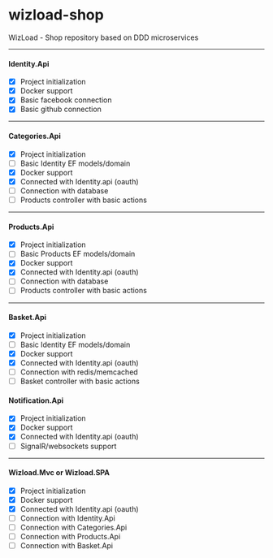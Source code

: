 # wizload-shop
WizLoad - Shop repository based on DDD microservices

---

#### Identity.Api

- [x] Project initialization
- [x] Docker support
- [x] Basic facebook connection
- [x] Basic github connection

---

#### Categories.Api

- [x] Project initialization
- [ ] Basic Identity EF models/domain
- [x] Docker support
- [x] Connected with Identity.api (oauth)
- [ ] Connection with database
- [ ] Products controller with basic actions

---

#### Products.Api
- [x] Project initialization
- [ ] Basic Products EF models/domain
- [x] Docker support
- [x] Connected with Identity.api (oauth)
- [ ] Connection with database
- [ ] Products controller with basic actions

---

#### Basket.Api
- [x] Project initialization
- [ ] Basic Identity EF models/domain
- [x] Docker support
- [x] Connected with Identity.api (oauth)
- [ ] Connection with redis/memcached
- [ ] Basket controller with basic actions

#### Notification.Api
- [x] Project initialization
- [x] Docker support
- [x] Connected with Identity.api (oauth)
- [ ] SignalR/websockets support

---

#### Wizload.Mvc or Wizload.SPA
- [x] Project initialization
- [x] Docker support
- [x] Connected with Identity.api (oauth)
- [ ] Connection with Identity.Api
- [ ] Connection with Categories.Api
- [ ] Connection with Products.Api
- [ ] Connection with Basket.Api

